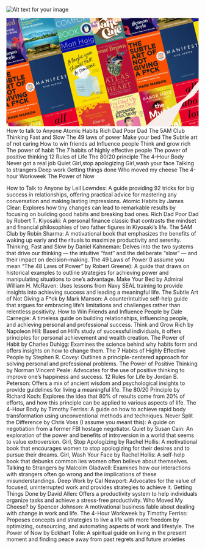 ![Alt text for your image]([URL_to_your_image](https://github.com/SandhiyaRa/Self-help-books/blob/main/SELF%20HELP%20BOOKS%20110123%20default-land%20(1).jpg))

![Wow](https://github.com/SandhiyaRa/Self-help-books/blob/main/SELF%20HELP%20BOOKS%20110123%20default-land%20(1).jpg)
How to talk to Anyone
Atomic Habits
Rich Dad Poor Dad
The 5AM Club
Thinking Fast and Slow
The 49 laws of power
Make your bed
The Subtle art of not caring
How to win friends ad Influence people
Think and grow rich
The power of habit
The 7 habits of highly effective people
The power of positive thinking 
12 Rules of Life
The 80/20 principle
The 4-Hour Body
Never got a real job
Quiet
Girl,stop apologizing
Girl,wash your face
Talking to strangers
Deep work
Getting things done
Who moved my cheese
The 4-hour Workweek 
The Power of Now 

How to Talk to Anyone by Leil Lowndes: A guide providing 92 tricks for big success in relationships, offering practical advice for mastering any conversation and making lasting impressions.
Atomic Habits by James Clear: Explores how tiny changes can lead to remarkable results by focusing on building good habits and breaking bad ones.
Rich Dad Poor Dad by Robert T. Kiyosaki: A personal finance classic that contrasts the mindset and financial philosophies of two father figures in Kiyosaki’s life.
The 5AM Club by Robin Sharma: A motivational book that emphasizes the benefits of waking up early and the rituals to maximize productivity and serenity.
Thinking, Fast and Slow by Daniel Kahneman: Delves into the two systems that drive our thinking — the intuitive “fast” and the deliberate “slow” — and their impact on decision-making.
The 49 Laws of Power (I assume you mean “The 48 Laws of Power” by Robert Greene): A guide that draws on historical examples to outline strategies for achieving power and manipulating situations to one’s advantage.
Make Your Bed by Admiral William H. McRaven: Uses lessons from Navy SEAL training to provide insights into achieving success and leading a meaningful life.
The Subtle Art of Not Giving a F*ck by Mark Manson: A counterintuitive self-help guide that argues for embracing life’s limitations and challenges rather than relentless positivity.
How to Win Friends and Influence People by Dale Carnegie: A timeless guide on building relationships, influencing people, and achieving personal and professional success.
Think and Grow Rich by Napoleon Hill: Based on Hill’s study of successful individuals, it offers principles for personal achievement and wealth creation.
The Power of Habit by Charles Duhigg: Examines the science behind why habits form and offers insights on how to change them.
The 7 Habits of Highly Effective People by Stephen R. Covey: Outlines a principle-centered approach for solving personal and professional problems.
The Power of Positive Thinking by Norman Vincent Peale: Advocates for the use of positive thinking to improve one’s happiness and success.
12 Rules for Life by Jordan B. Peterson: Offers a mix of ancient wisdom and psychological insights to provide guidelines for living a meaningful life.
The 80/20 Principle by Richard Koch: Explores the idea that 80% of results come from 20% of efforts, and how this principle can be applied to various aspects of life.
The 4-Hour Body by Timothy Ferriss: A guide on how to achieve rapid body transformation using unconventional methods and techniques.
Never Split the Difference by Chris Voss (I assume you meant this): A guide on negotiation from a former FBI hostage negotiator.
Quiet by Susan Cain: An exploration of the power and benefits of introversion in a world that seems to value extroversion.
Girl, Stop Apologizing by Rachel Hollis: A motivational book that encourages women to stop apologizing for their desires and to pursue their dreams.
Girl, Wash Your Face by Rachel Hollis: A self-help book that debunks common lies women often believe about themselves.
Talking to Strangers by Malcolm Gladwell: Examines how our interactions with strangers often go wrong and the implications of these misunderstandings.
Deep Work by Cal Newport: Advocates for the value of focused, uninterrupted work and provides strategies to achieve it.
Getting Things Done by David Allen: Offers a productivity system to help individuals organize tasks and achieve a stress-free productivity.
Who Moved My Cheese? by Spencer Johnson: A motivational business fable about dealing with change in work and life.
The 4-Hour Workweek by Timothy Ferriss: Proposes concepts and strategies to live a life with more freedom by optimizing, outsourcing, and automating aspects of work and lifestyle.
The Power of Now by Eckhart Tolle: A spiritual guide on living in the present moment and finding peace away from past regrets and future anxieties
